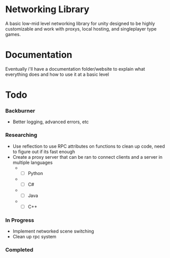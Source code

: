 # Networking Library
 A basic low-mid level networking library for unity designed to be highly customizable and work with proxys, local hosting, and singleplayer type games.

# Documentation
Eventually i'll have a documentation folder/website to explain what everything does and how to use it at a basic level

# Todo
### Backburner
* Better logging, advanced errors, etc
### Researching
* Use reflection to use RPC attributes on functions to clean up code, need to figure out if its fast enough
* Create a proxy server that can be ran to connect clients and a server in multiple languages
  * - [ ] Python
  * - [ ] C# 
  * - [ ] Java
  * - [ ] C++
### In Progress
* Implement networked scene switching
* Clean up rpc system
### Completed
